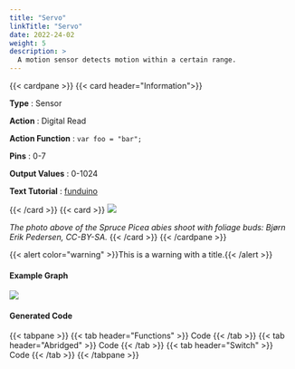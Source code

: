 ```yaml
---
title: "Servo"
linkTitle: "Servo"
date: 2022-24-02
weight: 5
description: >
  A motion sensor detects motion within a certain range.
---
```



{{< cardpane >}}
  {{< card header="Information">}}

  **Type** : Sensor

  **Action** : Digital Read

  **Action Function** : `var foo = "bar";`

  **Pins** : 0-7

  **Output Values** : 0-1024

  **Text Tutorial** : [funduino](https://gohugo.io) 

{{< /card >}}
{{< card >}}
   ![](https://upload.wikimedia.org/wikipedia/commons/thumb/9/9e/Picea_abies_shoot_with_buds%2C_Sogndal%2C_Norway.jpg/240px-Picea_abies_shoot_with_buds%2C_Sogndal%2C_Norway.jpg)
   
   _The photo above of the Spruce Picea abies shoot with foliage buds: Bjørn Erik Pedersen, CC-BY-SA._
{{< /card >}}
{{< /cardpane >}}


{{< alert color="warning" >}}This is a warning with a title.{{< /alert >}}

#### Example Graph

   ![](https://upload.wikimedia.org/wikipedia/commons/thumb/9/9e/Picea_abies_shoot_with_buds%2C_Sogndal%2C_Norway.jpg/240px-Picea_abies_shoot_with_buds%2C_Sogndal%2C_Norway.jpg)


#### Generated Code

{{< tabpane >}}
  {{< tab header="Functions" >}}
Code
  {{< /tab >}}
  {{< tab header="Abridged" >}}
Code
  {{< /tab >}}
  {{< tab header="Switch" >}}
 Code
  {{< /tab >}}
{{< /tabpane >}}